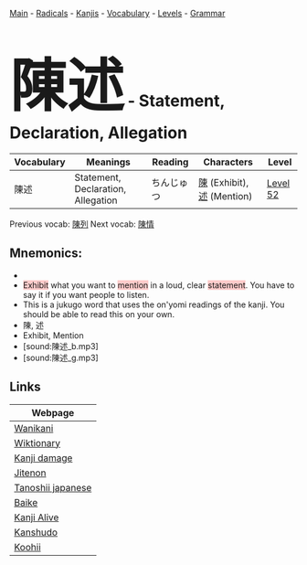 <style> bigfont {font-size: 100px}</style>
[Main](../README.md) -
[Radicals](../radicals.md) -
[Kanjis](../kanjis.md) -
[Vocabulary](../vocabulary.md) -
[Levels](../levels.md) -
[Grammar](../grammar.md)
# <bigfont> 陳述</bigfont> - Statement, Declaration, Allegation 

| Vocabulary | Meanings | Reading | Characters | Level |
| --- | --- | --- | --- | --- |
| 陳述 | Statement, Declaration, Allegation | ちんじゅつ |  [陳](../kanjis/陳.md) (Exhibit), [述](../kanjis/述.md) (Mention) | [Level 52](../levels/wk_level52.md) |

Previous vocab: [陳列](陳列.md) Next vocab: [陳情](陳情.md) 

## Mnemonics:

* 
* <span style="background-color:#ffcccb"> Exhibit</span> what you want to <span style="background-color:#ffcccb"> mention</span> in a loud, clear <span style="background-color:#ffcccb"> statement</span>. You have to say it if you want people to listen.
* This is a jukugo word that uses the on'yomi readings of the kanji. You should be able to read this on your own.
* 陳, 述
* Exhibit, Mention
* [sound:陳述_b.mp3]
* [sound:陳述_g.mp3]


## Links 

| Webpage |
| --- |
| [Wanikani          ](https://www.wanikani.com/kanji/陳述) |
| [Wiktionary        ](https://en.wiktionary.org/wiki/陳述) |
| [Kanji damage      ](http://www.kanjidamage.com/kanji/search?utf8=✓&q=陳述) |
| [Jitenon           ](https://jitenon.com/kanji/陳述) |
| [Tanoshii japanese ](https://www.tanoshiijapanese.com/dictionary/kanji.cfm?k=陳述) |
| [Baike             ](https://baike.baidu.com/item/陳述) |
| [Kanji Alive       ](https://app.kanjialive.com/陳述) |
| [Kanshudo          ](https://www.kanshudo.com/searchmn?q=陳述) |
| [Koohii            ](https://kanji.koohii.com/study/kanji/陳述) |
